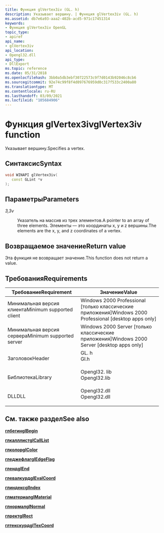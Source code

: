 ```yaml
---
title: Функция glVertex3iv (GL. h)
description: Указывает вершину. | Функция glVertex3iv (GL. h)
ms.assetid: db7e6a93-aaa2-402b-acd5-971c17451314
keywords:
- Функция glVertex3iv OpenGL
topic_type:
- apiref
api_name:
- glVertex3iv
api_location:
- Opengl32.dll
api_type:
- DllExport
ms.topic: reference
ms.date: 05/31/2018
ms.openlocfilehash: 3bb0a5db3ebf30722573c9f7d0143b92046c8cb6
ms.sourcegitcommit: 92e74c99f8f4d097676959d0c317f533c2400a80
ms.translationtype: MT
ms.contentlocale: ru-RU
ms.lasthandoff: 03/09/2021
ms.locfileid: "105684906"
---
```

# <a name="glvertex3iv-function"></a><span data-ttu-id="8b946-105">Функция glVertex3iv</span><span class="sxs-lookup"><span data-stu-id="8b946-105">glVertex3iv function</span></span>

<span data-ttu-id="8b946-106">Указывает вершину.</span><span class="sxs-lookup"><span data-stu-id="8b946-106">Specifies a vertex.</span></span>

## <a name="syntax"></a><span data-ttu-id="8b946-107">Синтаксис</span><span class="sxs-lookup"><span data-stu-id="8b946-107">Syntax</span></span>


```C++
void WINAPI glVertex3iv(
   const GLint *v
);
```



## <a name="parameters"></a><span data-ttu-id="8b946-108">Параметры</span><span class="sxs-lookup"><span data-stu-id="8b946-108">Parameters</span></span>

<dl> <dt>

<span data-ttu-id="8b946-109">*3,3*</span><span class="sxs-lookup"><span data-stu-id="8b946-109">*v*</span></span> 
</dt> <dd>

<span data-ttu-id="8b946-110">Указатель на массив из трех элементов.</span><span class="sxs-lookup"><span data-stu-id="8b946-110">A pointer to an array of three elements.</span></span> <span data-ttu-id="8b946-111">Элементы — это координаты x, y и z вершины.</span><span class="sxs-lookup"><span data-stu-id="8b946-111">The elements are the x, y, and z coordinates of a vertex.</span></span>

</dd> </dl>

## <a name="return-value"></a><span data-ttu-id="8b946-112">Возвращаемое значение</span><span class="sxs-lookup"><span data-stu-id="8b946-112">Return value</span></span>

<span data-ttu-id="8b946-113">Эта функция не возвращает значение.</span><span class="sxs-lookup"><span data-stu-id="8b946-113">This function does not return a value.</span></span>

## <a name="requirements"></a><span data-ttu-id="8b946-114">Требования</span><span class="sxs-lookup"><span data-stu-id="8b946-114">Requirements</span></span>



| <span data-ttu-id="8b946-115">Требование</span><span class="sxs-lookup"><span data-stu-id="8b946-115">Requirement</span></span> | <span data-ttu-id="8b946-116">Значение</span><span class="sxs-lookup"><span data-stu-id="8b946-116">Value</span></span> |
|-------------------------------------|-----------------------------------------------------------------------------------------|
| <span data-ttu-id="8b946-117">Минимальная версия клиента</span><span class="sxs-lookup"><span data-stu-id="8b946-117">Minimum supported client</span></span><br/> | <span data-ttu-id="8b946-118">Windows 2000 Professional \[только классические приложения\]</span><span class="sxs-lookup"><span data-stu-id="8b946-118">Windows 2000 Professional \[desktop apps only\]</span></span><br/>                              |
| <span data-ttu-id="8b946-119">Минимальная версия сервера</span><span class="sxs-lookup"><span data-stu-id="8b946-119">Minimum supported server</span></span><br/> | <span data-ttu-id="8b946-120">Windows 2000 Server \[только классические приложения\]</span><span class="sxs-lookup"><span data-stu-id="8b946-120">Windows 2000 Server \[desktop apps only\]</span></span><br/>                                    |
| <span data-ttu-id="8b946-121">Заголовок</span><span class="sxs-lookup"><span data-stu-id="8b946-121">Header</span></span><br/>                   | <dl> <span data-ttu-id="8b946-122"><dt>GL. h</dt></span><span class="sxs-lookup"><span data-stu-id="8b946-122"><dt>Gl.h</dt></span></span> </dl>         |
| <span data-ttu-id="8b946-123">Библиотека</span><span class="sxs-lookup"><span data-stu-id="8b946-123">Library</span></span><br/>                  | <dl> <span data-ttu-id="8b946-124"><dt>Opengl32. lib</dt></span><span class="sxs-lookup"><span data-stu-id="8b946-124"><dt>Opengl32.lib</dt></span></span> </dl> |
| <span data-ttu-id="8b946-125">DLL</span><span class="sxs-lookup"><span data-stu-id="8b946-125">DLL</span></span><br/>                      | <dl> <span data-ttu-id="8b946-126"><dt>Opengl32.dll</dt></span><span class="sxs-lookup"><span data-stu-id="8b946-126"><dt>Opengl32.dll</dt></span></span> </dl> |



## <a name="see-also"></a><span data-ttu-id="8b946-127">См. также раздел</span><span class="sxs-lookup"><span data-stu-id="8b946-127">See also</span></span>

<dl> <dt>

[<span data-ttu-id="8b946-128">**глбегин**</span><span class="sxs-lookup"><span data-stu-id="8b946-128">**glBegin**</span></span>](glbegin.md)
</dt> <dt>

[<span data-ttu-id="8b946-129">**глкалллист**</span><span class="sxs-lookup"><span data-stu-id="8b946-129">**glCallList**</span></span>](glcalllist.md)
</dt> <dt>

[<span data-ttu-id="8b946-130">**глколор**</span><span class="sxs-lookup"><span data-stu-id="8b946-130">**glColor**</span></span>](glcolor-functions.md)
</dt> <dt>

[<span data-ttu-id="8b946-131">**гледжефлаг**</span><span class="sxs-lookup"><span data-stu-id="8b946-131">**glEdgeFlag**</span></span>](gledgeflag-functions.md)
</dt> <dt>

[<span data-ttu-id="8b946-132">**гленд**</span><span class="sxs-lookup"><span data-stu-id="8b946-132">**glEnd**</span></span>](glend.md)
</dt> <dt>

[<span data-ttu-id="8b946-133">**глевалкурд**</span><span class="sxs-lookup"><span data-stu-id="8b946-133">**glEvalCoord**</span></span>](glevalcoord-functions.md)
</dt> <dt>

[<span data-ttu-id="8b946-134">**глиндекс**</span><span class="sxs-lookup"><span data-stu-id="8b946-134">**glIndex**</span></span>](glindex-functions.md)
</dt> <dt>

[<span data-ttu-id="8b946-135">**глматериал**</span><span class="sxs-lookup"><span data-stu-id="8b946-135">**glMaterial**</span></span>](glmaterial-functions.md)
</dt> <dt>

[<span data-ttu-id="8b946-136">**глнормал**</span><span class="sxs-lookup"><span data-stu-id="8b946-136">**glNormal**</span></span>](glnormal-functions.md)
</dt> <dt>

[<span data-ttu-id="8b946-137">**глрект**</span><span class="sxs-lookup"><span data-stu-id="8b946-137">**glRect**</span></span>](glrect-functions.md)
</dt> <dt>

[<span data-ttu-id="8b946-138">**глтекскурд**</span><span class="sxs-lookup"><span data-stu-id="8b946-138">**glTexCoord**</span></span>](gltexcoord-functions.md)
</dt> </dl>

 

 





